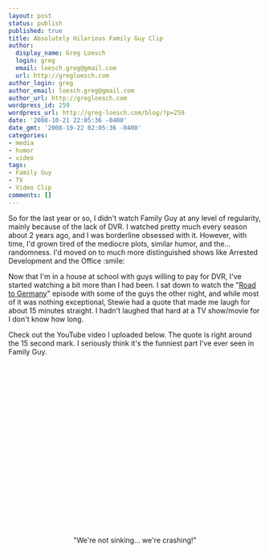 ```yaml
---
layout: post
status: publish
published: true
title: Absolutely Hilarious Family Guy Clip
author:
  display_name: Greg Loesch
  login: greg
  email: loesch.greg@gmail.com
  url: http://gregloesch.com
author_login: greg
author_email: loesch.greg@gmail.com
author_url: http://gregloesch.com
wordpress_id: 259
wordpress_url: http://greg-loesch.com/blog/?p=259
date: '2008-10-21 22:05:36 -0400'
date_gmt: '2008-10-22 02:05:36 -0400'
categories:
- media
- humor
- video
tags:
- Family Guy
- TV
- Video Clip
comments: []
---
```

<p>So for the last year or so, I didn't watch Family Guy at any level of regularity, mainly because of the lack of DVR. I watched pretty much every season about 2 years ago, and I was borderline obsessed with it. However, with time, I'd grown tired of the mediocre plots, similar humor, and the... randomness. I'd moved on to much more distinguished shows like Arrested Development and the Office :smile:</p>
<p>Now that I'm in a house at school with guys willing to pay for DVR, I've started watching a bit more than I had been. I sat down to watch the "<a href="http://www.hulu.com/watch/39782/family-guy-road-to-germany" target="_blank">Road to Germany</a>" episode with some of the guys the other night, and while most of it was nothing exceptional, Stewie had a quote that made me laugh for about 15 minutes straight. I hadn't laughed that hard at a TV show/movie for I don't know how long.</p>
<p>Check out the YouTube video I uploaded below. The quote is right around the 15 second mark. I seriously think it's the funniest part I've ever seen in Family Guy.</p>
<div style="text-align: center;"><object classid="clsid:d27cdb6e-ae6d-11cf-96b8-444553540000" width="425" height="344" codebase="http://download.macromedia.com/pub/shockwave/cabs/flash/swflash.cab#version=6,0,40,0"><param name="allowFullScreen" value="true" /><param name="src" value="http://www.youtube.com/v/iNv0ovWnnh8&amp;hl=en&amp;fs=1" /><embed type="application/x-shockwave-flash" width="425" height="344" src="http://www.youtube.com/v/iNv0ovWnnh8&amp;hl=en&amp;fs=1" allowfullscreen="true"></embed></object></div>
<div style="text-align: center;">"We're not sinking... we're crashing!"</div>

